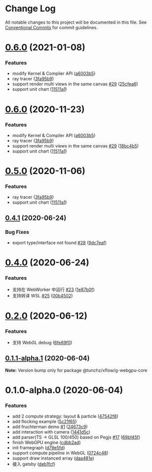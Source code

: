 # Change Log

All notable changes to this project will be documented in this file.
See [Conventional Commits](https://conventionalcommits.org) for commit guidelines.

# [0.6.0](https://github.com/xiaoiver/GWebGPUEngine/compare/v0.4.1...v0.6.0) (2021-01-08)


### Features

* modify Kernel & Compiler API ([a6003b5](https://github.com/xiaoiver/GWebGPUEngine/commit/a6003b54fa7581815a7d4c0ef503fb334546eacb))
* ray tracer ([3fa95b9](https://github.com/xiaoiver/GWebGPUEngine/commit/3fa95b939b2dbf519ebf266b5e57bc7493258b9b))
* support render multi views in the same canvas [#29](https://github.com/xiaoiver/GWebGPUEngine/issues/29) ([25cfea6](https://github.com/xiaoiver/GWebGPUEngine/commit/25cfea6a4e7fb2d471392949531f99413186cfd6))
* support unit chart ([11511a1](https://github.com/xiaoiver/GWebGPUEngine/commit/11511a17b71f82de0de48f6cd2e51cd1c09f18d7))





# [0.6.0](https://github.com/xiaoiver/GWebGPUEngine/compare/v0.4.1...v0.6.0) (2020-11-23)


### Features

* modify Kernel & Compiler API ([a6003b5](https://github.com/xiaoiver/GWebGPUEngine/commit/a6003b54fa7581815a7d4c0ef503fb334546eacb))
* ray tracer ([3fa95b9](https://github.com/xiaoiver/GWebGPUEngine/commit/3fa95b939b2dbf519ebf266b5e57bc7493258b9b))
* support render multi views in the same canvas [#29](https://github.com/xiaoiver/GWebGPUEngine/issues/29) ([18bc4b5](https://github.com/xiaoiver/GWebGPUEngine/commit/18bc4b518baf2dfc3980e9a5a2cc6d8789e3f141))
* support unit chart ([11511a1](https://github.com/xiaoiver/GWebGPUEngine/commit/11511a17b71f82de0de48f6cd2e51cd1c09f18d7))





# [0.5.0](https://github.com/xiaoiver/GWebGPUEngine/compare/v0.4.1...v0.5.0) (2020-11-06)


### Features

* ray tracer ([3fa95b9](https://github.com/xiaoiver/GWebGPUEngine/commit/3fa95b939b2dbf519ebf266b5e57bc7493258b9b))
* support unit chart ([11511a1](https://github.com/xiaoiver/GWebGPUEngine/commit/11511a17b71f82de0de48f6cd2e51cd1c09f18d7))





## [0.4.1](https://github.com/xiaoiver/GWebGPUEngine/compare/v0.4.0...v0.4.1) (2020-06-24)


### Bug Fixes

* export type/interface not found [#28](https://github.com/xiaoiver/GWebGPUEngine/issues/28) ([9dc7eaf](https://github.com/xiaoiver/GWebGPUEngine/commit/9dc7eafc8ed4ec9fcc2cf84a51612015438db45a))





# [0.4.0](https://github.com/xiaoiver/GWebGPUEngine/compare/v0.3.0...v0.4.0) (2020-06-24)


### Features

* 支持在 WebWorker 中运行 [#23](https://github.com/xiaoiver/GWebGPUEngine/issues/23) ([1e87b0f](https://github.com/xiaoiver/GWebGPUEngine/commit/1e87b0f0702a9082c8cdfba834532f23dd72700c))
* 支持转译 WSL [#25](https://github.com/xiaoiver/GWebGPUEngine/issues/25) ([00b4502](https://github.com/xiaoiver/GWebGPUEngine/commit/00b4502b70ca085b38988756caf3e33936d3a732))





# [0.2.0](https://github.com/xiaoiver/GWebGPUEngine/compare/v0.1.2...v0.2.0) (2020-06-12)


### Features

* 支持 WebGL debug ([6fe69f0](https://github.com/xiaoiver/GWebGPUEngine/commit/6fe69f032d92b3871e8f2aa2478d8c9384502c6d))





## [0.1.1-alpha.1](https://github.com/xiaoiver/GWebGPUEngine/compare/v0.1.0-alpha.0...v0.1.1-alpha.1) (2020-06-04)

**Note:** Version bump only for package @tunchz/xflow/g-webgpu-core





# 0.1.0-alpha.0 (2020-06-04)


### Features

* add 2 compute strategy: layout & particle ([47542f8](https://github.com/xiaoiver/GWebGPUEngine/commit/47542f8a8cd60543b9912bd4f739678465416178))
* add flocking example ([5c21f65](https://github.com/xiaoiver/GWebGPUEngine/commit/5c21f65d4477d41314e983e80ccbaa8bc2cd42dd))
* add fruchterman demo [#1](https://github.com/xiaoiver/GWebGPUEngine/issues/1) ([24673c9](https://github.com/xiaoiver/GWebGPUEngine/commit/24673c911cb70535b05627c002b0d54a356b4ba0))
* add interaction with camera ([1441d5c](https://github.com/xiaoiver/GWebGPUEngine/commit/1441d5cf8712503bf9a121ac5e5ed92021f7da38))
* add parser(TS -> GLSL 100/450) based on Pegjs [#17](https://github.com/xiaoiver/GWebGPUEngine/issues/17) ([69bf45f](https://github.com/xiaoiver/GWebGPUEngine/commit/69bf45f1fb41c1c6c6d1dfec4b60f8a4cb9fecef))
* finish WebGPU engine ([cdbb2ad](https://github.com/xiaoiver/GWebGPUEngine/commit/cdbb2ad5a15e0cf9038b794bb1320033f0a2ff03))
* init framegraph ([d79e5fd](https://github.com/xiaoiver/GWebGPUEngine/commit/d79e5fdf9a64a9795ab31bc22b74551d2e7c5e8e))
* support compute pipeline in WebGL ([0724c48](https://github.com/xiaoiver/GWebGPUEngine/commit/0724c488d948f650f8d34da3cfa7ba38067aae3a))
* support draw instanced array ([daa481e](https://github.com/xiaoiver/GWebGPUEngine/commit/daa481e7c0b0de272fbfb237917815735aaf9eee))
* 接入 gatsby ([deb1fcf](https://github.com/xiaoiver/GWebGPUEngine/commit/deb1fcfe87eeacc02d38c34a68e3096c32d29cc8))
